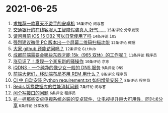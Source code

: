 # 2021-06-25

1. [求推荐一款夏天不烫手的安卓机](https://www.v2ex.com/t/785664) `16条评论` `问与答`
1. [交通银行的在线客服人工智障假装真人,好气......](https://www.v2ex.com/t/785663) `15条评论` `分享发现`
1. [请问目前 iOS 15 DB2 可以日常使用了吗](https://www.v2ex.com/t/785687) `14条评论` `iOS`
1. [强烈建议微信 PC 版本出一个屏幕二维码扫描功能](https://www.v2ex.com/t/785684) `12条评论` `微信`
1. [大家 github 还能访问吗？](https://www.v2ex.com/t/785675) `12条评论` `GitHub`
1. [成都前端需要会哪些东西才能 15k（965 双休）的工作呢？](https://www.v2ex.com/t/785688) `11条评论` `程序员`
1. [涨见识了！发现一个某东新的骚操作](https://www.v2ex.com/t/785685) `10条评论` `京东`
1. [iQDNS - 一个纯净的像少女一般的 DNS 服务](https://www.v2ex.com/t/785666) `9条评论` `DNS`
1. [前端大佬们，移动端布局不用 REM 用什么？](https://www.v2ex.com/t/785701) `8条评论` `程序员`
1. [CI 中 自动安装 Python requirement.txt 如何增量安装？](https://www.v2ex.com/t/785679) `8条评论` `程序员`
1. [Redis 切换数据库的性能消耗问题](https://www.v2ex.com/t/785665) `7条评论` `问与答`
1. [问个写接口的问题](https://www.v2ex.com/t/785693) `6条评论` `程序员`
1. [扒一扒那些安卓电视系统必装的安卓软件，让电视提升巨大可用性，同时求分享](https://www.v2ex.com/t/785671) `6条评论` `分享发现`
